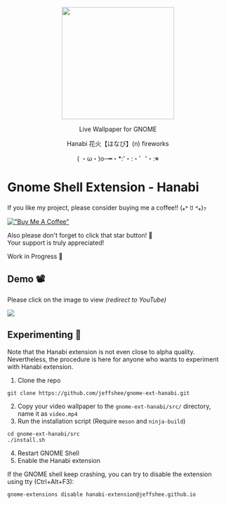 <p align="center"><img src="https://raw.githubusercontent.com/jeffshee/gnome-ext-hanabi/master/res/sparkler.png" width="256"></p>

<p align="center">Live Wallpaper for GNOME</p>  
<p align="center">Hanabi 花火【はなび】(n) fireworks</p>
<p align="center">( ・ω・)o─━・*:'・:・゜'・:※</p>

# Gnome Shell Extension - Hanabi
If you like my project, please consider buying me a coffee!! (⁎˃ ꇴ ˂⁎)ｯ

[!["Buy Me A Coffee"](https://www.buymeacoffee.com/assets/img/custom_images/orange_img.png)](https://www.buymeacoffee.com/jeffshee)

Also please don't forget to click that star button! 🌟  
Your support is truly appreciated!

Work in Progress 🌱

## Demo 📽️
Please click on the image to view <i>(redirect to YouTube)</i>

[![](https://i3.ytimg.com/vi/BWjXl4h9_BA/maxresdefault.jpg)](https://www.youtube.com/watch?v=BWjXl4h9_BA)

## Experimenting 🧪
Note that the Hanabi extension is not even close to alpha quality.  
Nevertheless, the procedure is here for anyone who wants to experiment with Hanabi extension.

1. Clone the repo
```
git clone https://github.com/jeffshee/gnome-ext-hanabi.git
```
2. Copy your video wallpaper to the `gnome-ext-hanabi/src/` directory, name it as `video.mp4`
3. Run the installation script (Require `meson` and `ninja-build`)
```
cd gnome-ext-hanabi/src
./install.sh
```
4. Restart GNOME Shell
5. Enable the Hanabi extension

If the GNOME shell keep crashing, you can try to disable the extension using tty (Ctrl+Alt+F3):
```
gnome-extensions disable hanabi-extension@jeffshee.github.io
```